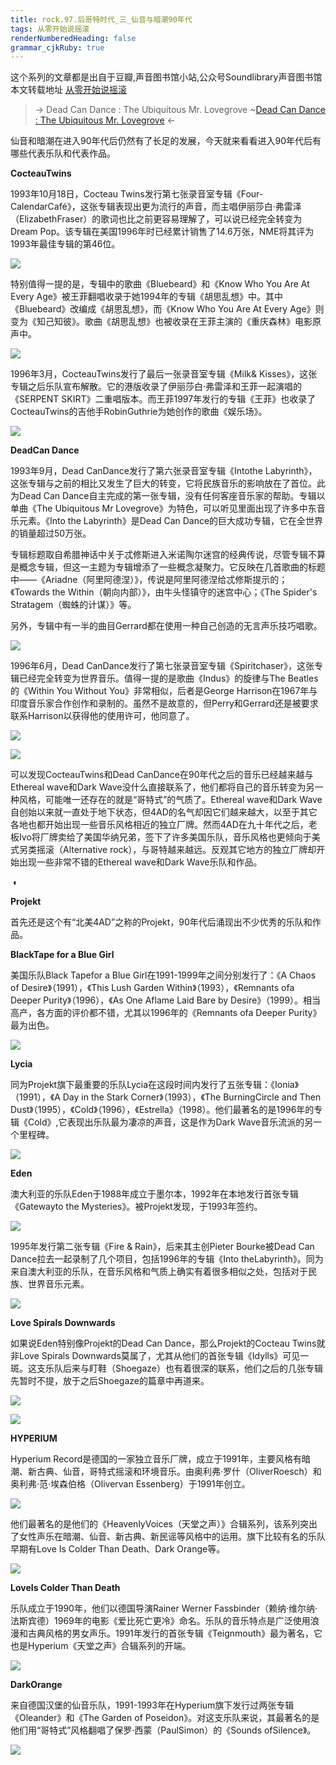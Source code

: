 ```yaml
---
title: rock.97.后哥特时代_三_仙音与暗潮90年代
tags: 从零开始说摇滚
renderNumberedHeading: false
grammar_cjkRuby: true
---
```


这个系列的文章都是出自于豆瓣,声音图书馆小站,公众号Soundlibrary声音图书馆
本文转载地址 [从零开始说摇滚](https://mp.weixin.qq.com/s?__biz=MzIwMDg0Mzc1NQ==&mid=2247490691&idx=2&sn=5c2eae50fec57e39e34d65167c928bd6&scene=19#wechat_redirect)

> -> Dead Can Dance : The Ubiquitous Mr. Lovegrove
> ~[Dead Can Dance : The Ubiquitous Mr. Lovegrove](https://music.163.com/song/media/outer/url?id=414147114) <-

仙音和暗潮在进入90年代后仍然有了长足的发展，今天就来看看进入90年代后有哪些代表乐队和代表作品。

**CocteauTwins**

1993年10月18日，Cocteau Twins发行第七张录音室专辑《Four-CalendarCafé》，这张专辑表现出更为流行的声音，而主唱伊丽莎白·弗雷泽（ElizabethFraser）的歌词也比之前更容易理解了，可以说已经完全转变为Dream Pop。该专辑在美国1996年时已经累计销售了14.6万张，NME将其评为1993年最佳专辑的第46位。

![](https://raw.githubusercontent.com/OliverRen/olili_blog_img/master/rock.97.后哥特时代_三_仙音与暗潮90年代/1637416867591.jpg)

特别值得一提的是，专辑中的歌曲《Bluebeard》和《Know Who You Are At Every Age》被王菲翻唱收录于她1994年的专辑《胡思乱想》中。其中《Bluebeard》改编成《胡思乱想》，而《Know Who You Are At Every Age》则变为《知己知彼》。歌曲《胡思乱想》也被收录在王菲主演的《重庆森林》电影原声中。

![](https://raw.githubusercontent.com/OliverRen/olili_blog_img/master/rock.97.后哥特时代_三_仙音与暗潮90年代/1637416867576.jpg)

1996年3月，CocteauTwins发行了最后一张录音室专辑《Milk& Kisses》，这张专辑之后乐队宣布解散。它的港版收录了伊丽莎白·弗雷泽和王菲一起演唱的《SERPENT SKIRT》二重唱版本。而王菲1997年发行的专辑《王菲》也收录了CocteauTwins的吉他手RobinGuthrie为她创作的歌曲《娱乐场》。

![](https://raw.githubusercontent.com/OliverRen/olili_blog_img/master/rock.97.后哥特时代_三_仙音与暗潮90年代/1637416867590.jpg)

**DeadCan Dance**

1993年9月，Dead CanDance发行了第六张录音室专辑《Intothe Labyrinth》，这张专辑与之前的相比又发生了巨大的转变，它将民族音乐的影响放在了首位。此为Dead Can Dance自主完成的第一张专辑，没有任何客座音乐家的帮助。专辑以单曲《The Ubiquitous Mr Lovegrove》为特色，可以听见里面出现了许多中东音乐元素。《Into the Labyrinth》是Dead Can Dance的巨大成功专辑，它在全世界的销量超过50万张。

专辑标题取自希腊神话中关于忒修斯进入米诺陶尔迷宫的经典传说，尽管专辑不算是概念专辑，但这一主题为专辑增添了一些概念凝聚力。它反映在几首歌曲的标题中——《Ariadne（阿里阿德涅）》，传说是阿里阿德涅给忒修斯提示的；《Towards the Within（朝向内部）》，由牛头怪镇守的迷宫中心；《The Spider's Stratagem（蜘蛛的计谋）》等。

另外，专辑中有一半的曲目Gerrard都在使用一种自己创造的无言声乐技巧唱歌。

![](https://raw.githubusercontent.com/OliverRen/olili_blog_img/master/rock.97.后哥特时代_三_仙音与暗潮90年代/1637416867534.jpg)

1996年6月，Dead CanDance发行了第七张录音室专辑《Spiritchaser》，这张专辑已经完全转变为世界音乐。值得一提的是歌曲《Indus》的旋律与The Beatles的《Within You Without You》非常相似，后者是George Harrison在1967年与印度音乐家合作创作和录制的。虽然不是故意的，但Perry和Gerrard还是被要求联系Harrison以获得他的使用许可，他同意了。

![](https://raw.githubusercontent.com/OliverRen/olili_blog_img/master/rock.97.后哥特时代_三_仙音与暗潮90年代/1637416867732.jpg)

![](https://raw.githubusercontent.com/OliverRen/olili_blog_img/master/rock.97.后哥特时代_三_仙音与暗潮90年代/1637416867396.gif)

可以发现CocteauTwins和Dead CanDance在90年代之后的音乐已经越来越与Ethereal wave和Dark Wave没什么直接联系了，他们都将自己的音乐转变为另一种风格，可能唯一还存在的就是“哥特式”的气质了。Ethereal wave和Dark Wave自创始以来就一直处于地下状态，但4AD的名气却因它们越来越大，以至于其它各地也都开始出现一些音乐风格相近的独立厂牌。然而4AD在九十年代之后，老板Ivo将厂牌卖给了美国华纳兄弟，签下了许多美国乐队，音乐风格也更倾向于美式另类摇滚（Alternative rock），与哥特越来越远。反观其它地方的独立厂牌却开始出现一些非常不错的Ethereal wave和Dark Wave乐队和作品。

 ◐

**Projekt**

首先还是这个有“北美4AD”之称的Projekt，90年代后涌现出不少优秀的乐队和作品。

**BlackTape for a Blue Girl**

美国乐队Black Tapefor a Blue Girl在1991-1999年之间分别发行了：《A Chaos of Desire》（1991），《This Lush Garden Within》（1993），《Remnants ofa Deeper Purity》（1996），《As One Aflame Laid Bare by Desire》（1999）。相当高产，各方面的评价都不错，尤其以1996年的《Remnants ofa Deeper Purity》最为出色。

![](https://raw.githubusercontent.com/OliverRen/olili_blog_img/master/rock.97.后哥特时代_三_仙音与暗潮90年代/1637416867575.jpg)

**Lycia**

同为Projekt旗下最重要的乐队Lycia在这段时间内发行了五张专辑：《Ionia》（1991），《A Day in the Stark Corner》（1993），《The BurningCircle and Then Dust》（1995），《Cold》（1996），《Estrella》（1998）。他们最著名的是1996年的专辑《Cold》,它表现出乐队最为凄凉的声音，这是作为Dark Wave音乐流派的另一个里程碑。

![](https://raw.githubusercontent.com/OliverRen/olili_blog_img/master/rock.97.后哥特时代_三_仙音与暗潮90年代/1637416867736.jpg)

**Eden**

澳大利亚的乐队Eden于1988年成立于墨尔本，1992年在本地发行首张专辑《Gatewayto the Mysteries》。被Projekt发现，于1993年签约。

![](https://raw.githubusercontent.com/OliverRen/olili_blog_img/master/rock.97.后哥特时代_三_仙音与暗潮90年代/1637416867731.jpg)

1995年发行第二张专辑《Fire & Rain》，后来其主创Pieter Bourke被Dead Can Dance拉去一起录制了几个项目，包括1996年的专辑《Into theLabyrinth》。同为来自澳大利亚的乐队，在音乐风格和气质上确实有着很多相似之处，包括对于民族、世界音乐元素。

![](https://raw.githubusercontent.com/OliverRen/olili_blog_img/master/rock.97.后哥特时代_三_仙音与暗潮90年代/1637416867577.jpg)

**Love Spirals Downwards**

如果说Eden特别像Projekt的Dead Can Dance，那么Projekt的Cocteau Twins就非Love Spirals Downwards莫属了，尤其从他们的首张专辑《Idylls》可见一斑。这支乐队后来与盯鞋（Shoegaze）也有着很深的联系，他们之后的几张专辑先暂时不提，放于之后Shoegaze的篇章中再道来。

![](https://raw.githubusercontent.com/OliverRen/olili_blog_img/master/rock.97.后哥特时代_三_仙音与暗潮90年代/1637416867737.jpg)

![](https://raw.githubusercontent.com/OliverRen/olili_blog_img/master/rock.97.后哥特时代_三_仙音与暗潮90年代/1637416867396.gif)

**HYPERIUM**

Hyperium Record是德国的一家独立音乐厂牌，成立于1991年，主要风格有暗潮、新古典、仙音，哥特式摇滚和环境音乐。由奥利弗·罗什（OliverRoesch）和奥利弗·范·埃森伯格（Olivervan Essenberg）于1991年创立。

![](https://raw.githubusercontent.com/OliverRen/olili_blog_img/master/rock.97.后哥特时代_三_仙音与暗潮90年代/1637416867734.jpg)

他们最著名的是他们的《HeavenlyVoices（天堂之声）》合辑系列，该系列突出了女性声乐在暗潮、仙音、新古典、新民谣等风格中的运用。旗下比较有名的乐队早期有Love Is Colder Than Death、Dark Orange等。

![](https://raw.githubusercontent.com/OliverRen/olili_blog_img/master/rock.97.后哥特时代_三_仙音与暗潮90年代/1637416867735.jpg)

**LoveIs Colder Than Death**

乐队成立于1990年，他们以德国导演Rainer Werner Fassbinder（赖纳·维尔纳·法斯宾德）1969年的电影《爱比死亡更冷》命名。乐队的音乐特点是广泛使用浪漫和古典风格的男女声乐。1991年发行的首张专辑《Teignmouth》最为著名，它也是Hyperium《天堂之声》合辑系列的开端。

![](https://raw.githubusercontent.com/OliverRen/olili_blog_img/master/rock.97.后哥特时代_三_仙音与暗潮90年代/1637416867733.jpg)

**DarkOrange**

来自德国汉堡的仙音乐队，1991-1993年在Hyperium旗下发行过两张专辑《Oleander》和《The Garden of Poseidon》。对这支乐队来说，其最著名的是他们用“哥特式”风格翻唱了保罗·西蒙（PaulSimon）的《Sounds ofSilence》。

![](https://raw.githubusercontent.com/OliverRen/olili_blog_img/master/rock.97.后哥特时代_三_仙音与暗潮90年代/1637416867738.jpg)